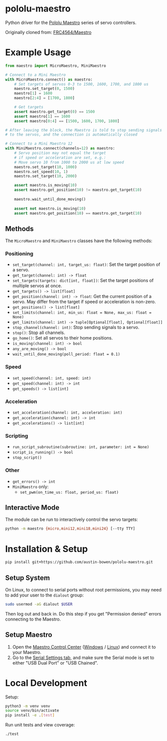 # pololu-maestro

Python driver for the [Pololu Maestro](https://www.pololu.com/category/102/maestro-usb-servo-controllers) series of servo controllers.

Originally cloned from: [FRC4564/Maestro](https://github.com/FRC4564/Maestro/)


# Example Usage

```python
from maestro import MicroMaestro, MiniMaestro

# Connect to a Mini Maestro
with MicroMaestro.connect() as maestro:
    # Set targets of servos 0-3 to 1500, 1600, 1700, and 1800 us
    maestro.set_target(0, 1500)
    maestro[1] = 1600
    maestro[2:4] = [1700, 1800]

    # Get targets
    assert maestro.get_target(0) == 1500
    assert maestro[1] == 1600
    assert maestro[0:4] == [1500, 1600, 1700, 1800]

# After leaving the block, the Maestro is told to stop sending signals
# to the servos, and the connection is automatically closed

# Connect to a Mini Maestro 12
with MiniMaestro.connect(channels=12) as maestro:
    # Servo position may not equal the target
    # if speed or acceleration are set, e.g.:
    # Move servo 10 from 1000 to 2000 us at low speed
    maestro.set_target(10, 1000)
    maestro.set_speed(10, 1)
    maestro.set_target(10, 2000)

    assert maestro.is_moving(10)
    assert maestro.get_position(10) != maestro.get_target(10)
    
    maestro.wait_until_done_moving()
    
    assert not maestro.is_moving(10)
    assert maestro.get_position(10) == maestro.get_target(10)
```

## Methods

The `MicroMaestro` and `MiniMaestro` classes have the following methods:

### Positioning
- `set_target(channel: int, target_us: float)`: Set the target position of a servo.
- `get_target(channel: int) -> float`
- `set_targets(targets: dict[int, float])`: Set the target positions of multiple servos at once.
- `get_targets() -> list[float]`
- `get_position(channel: int) -> float`: Get the current position of a servo. May differ from the target if speed or acceleration is non-zero.
- `get_positions() -> list[float]`
- `set_limits(channel: int, min_us: float = None, max_us: float = None)`
- `get_limits(channel: int) -> tuple[Optional[float], Optional[float]]`
- `stop_channel(channel: int)`: Stop sending signals to a servo.
- `stop()`: Stop all channels.
- `go_home()`: Set all servos to their home positions.
- `is_moving(channel: int) -> bool`
- `any_are_moving() -> bool`
- `wait_until_done_moving(poll_period: float = 0.1)`

### Speed
- `set_speed(channel: int, speed: int)`
- `get_speed(channel: int) -> int`
- `get_speeds() -> list[int]`

### Acceleration
- `set_acceleration(channel: int, acceleration: int)`
- `get_acceleration(channel: int) -> int`
- `get_accelerations() -> list[int]`

### Scripting
- `run_script_subroutine(subroutine: int, parameter: int = None)`
- `script_is_running() -> bool`
- `stop_script()`

### Other
- `get_errors() -> int`
- `MiniMaestro` only:
  - `set_pwm(on_time_us: float, period_us: float)`

## Interactive Mode

The module can be run to interactively control the servo targets:

```bash
python -m maestro {micro,mini12,mini18,mini24} [--tty TTY]
```


# Installation & Setup

```bash
pip install git+https://github.com/austin-bowen/pololu-maestro.git
```

## Setup System

On Linux, to connect to serial ports without root permissions, you may need to add your user to the `dialout` group:

```bash
sudo usermod -aG dialout $USER
```

Then log out and back in. Do this step if you get "Permission denied" errors connecting to the Maestro.

## Setup Maestro

1. Open the [Maestro Control Center](https://www.pololu.com/docs/0J40/4) ([Windows](https://www.pololu.com/docs/0J40/3.a) / [Linux](https://www.pololu.com/docs/0J40/3.b)) and connect it to your Maestro.
2. Go to the [Serial Settings tab](https://www.pololu.com/docs/0J40/5.a), and make sure the Serial mode is set to either "USB Dual Port" or "USB Chained".


# Local Development

Setup:

```bash
python3 -m venv venv
source venv/bin/activate
pip install -e .[test]
```

Run unit tests and view coverage:

```bash
./test
```
